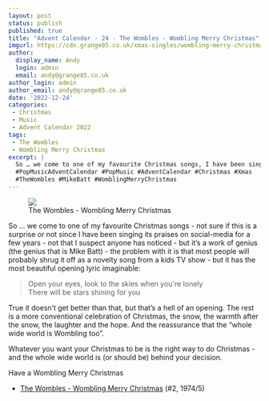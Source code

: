 ```yaml
---
layout: post
status: publish
published: true
title: "Advent Calendar - 24 - The Wombles - Wombling Merry Christmas"
imgurl: https://cdn.grange85.co.uk/xmas-singles/wombling-merry-christmas-disc.jpg
author:
  display_name: Andy
  login: admin
  email: andy@grange85.co.uk
author_login: admin
author_email: andy@grange85.co.uk
date: '2022-12-24'
categories:
 - Christmas
 - Music
 - Advent Calendar 2022
tags:
 - The Wombles
 - Wombling Merry Christmas
excerpt: |
  So … we come to one of my favourite Christmas songs, I have been singing its praises on social-media for a few years - not that I suspect anyone has noticed - but it’s a work of genius - the problem with it is that most people will probably shrug it off as a novelty song from a kids TV show.
  #PopMusicAdventCalendar #PopMusic #AdventCalendar #Christmas #Xmas
  #TheWombles #MikeBatt #WomblingMerryChristmas
---
```

<figure class="aligncenter"><img src="https://cdn.grange85.co.uk/xmas-singles/wombling-merry-christmas-disc.jpg" class="img-responsive" /><figcaption>The Wombles - Wombling Merry Christmas</figcaption></figure>

So … we come to one of my favourite Christmas songs - not sure if this is a surprise or not since I have been singing its praises on social-media for a few years - not that I suspect anyone has noticed - but it’s a work of genius (the genius that is Mike Batt) - the problem with it is that most people will probably shrug it off as a novelty song from a kids TV show - but it has the most beautiful opening lyric imaginable:

> Open your eyes, look to the skies when you're lonely  
> There will be stars shining for you

True it doesn’t get better than that, but that’s a hell of an opening. The rest is a more conventional celebration of Christmas, the snow, the warmth after the snow, the laughter and the hope. And the reassurance that the “whole wide world is Wombling too”.

Whatever you want your Christmas to be is the right way to do Christmas - and the whole wide world is (or should be) behind your decision.

Have a Wombling Merry Christmas

 - [The Wombles - Wombling Merry Christmas](https://www.youtube.com/watch?v=DzAL9ELsFRw) (#2, 1974/5)

